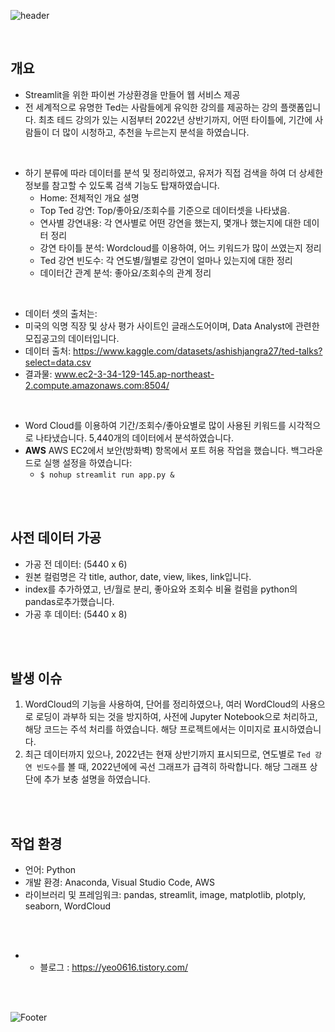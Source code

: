 ![header](https://capsule-render.vercel.app/api?type=waving&text=project_ted&animation=fadeIn&color=timeGradient&fontSize=50&height=180 )

</br>

## 개요
- Streamlit을 위한 파이썬 가상환경을 만들어 웹 서비스 제공
- 전 세계적으로 유명한 Ted는 사람들에게 유익한 강의를 제공하는 강의 플랫폼입니다. 최초 테드 강의가 있는 시점부터 2022년 상반기까지, 어떤 타이틀에, 기간에 사람들이 더 많이 시청하고, 추천을 누르는지 분석을 하였습니다.

</br>

- 하기 분류에 따라 데이터를 분석 및 정리하였고, 유저가 직접 검색을 하여 더 상세한 정보를 참고할 수 있도록 검색 기능도 탑재하였습니다. 
  - Home: 전체적인 개요 설명
  - Top Ted 강연: Top/좋아요/조회수를 기준으로 데이터셋을 나타냈음.
  - 연사별 강연내용: 각 연사별로 어떤 강연을 했는지, 몇개나 했는지에 대한 데이터 정리
  - 강연 타이틀 분석: Wordcloud를 이용하여, 어느 키워드가 많이 쓰였는지 정리
  - Ted 강연 빈도수: 각 연도별/월별로 강연이 얼마나 있는지에 대한 정리
  - 데이터간 관계 분석: 좋아요/조회수의 관계 정리

</br>

- 데이터 셋의 출처는:
- 미국의 익명 직장 및 상사 평가 사이트인 글래스도어이며, Data Analyst에 관련한 모집공고의 데이터입니다.
- 데이터 출처: https://www.kaggle.com/datasets/ashishjangra27/ted-talks?select=data.csv
- 결과물: www.ec2-3-34-129-145.ap-northeast-2.compute.amazonaws.com:8504/

</br>

- Word Cloud를 이용하여 기간/조회수/좋아요별로 많이 사용된 키워드를 시각적으로 나타냈습니다. 
5,440개의 데이터에서 분석하였습니다.
- **AWS** 
  AWS EC2에서 보안(방화벽) 항목에서 포트 허용 작업을 했습니다.
  백그라운드로 실행 설정을 하였습니다: 
  - `$ nohup streamlit run app.py &`

</br>

</br>

## 사전 데이터 가공

- 가공 전 데이터: (5440 x 6)
- 원본 컬럼명은 각 title, author, date, view, likes, link입니다.
- index를 추가하였고, 년/월로 분리, 좋아요와 조회수 비율 컬럼을 python의 pandas로추가했습니다.
- 가공 후 데이터: (5440 x 8)

</br>

</br>

## 발생 이슈

1. WordCloud의 기능을 사용하여, 단어를 정리하였으나, 여러 WordCloud의 사용으로 로딩이 과부하 되는 것을 방지하여, 사전에 Jupyter Notebook으로 처리하고, 해당 코드는 주석 처리를 하였습니다. 해당 프로젝트에서는 이미지로 표시하였습니다.
2. 최근 데이터까지 있으나, 2022년는 현재 상반기까지 표시되므로, 연도별로 `Ted 강연 빈도수`를 볼 때, 2022년에에 곡선 그래프가 급격히 하락합니다. 해당 그래프 상단에 추가 보충 설명을 하였습니다. 

</br>

</br>



## 작업 환경

- 언어: Python
- 개발 환경: Anaconda, Visual Studio Code, AWS
- 라이브러리 및 프레임워크: pandas, streamlit, image, matplotlib, plotply, seaborn, WordCloud

</br>

</br>

* - 블로그 : https://yeo0616.tistory.com/



</br>

</br>

![Footer](https://capsule-render.vercel.app/api?type=waving&color=timeGradient&height=100&section=footer)
